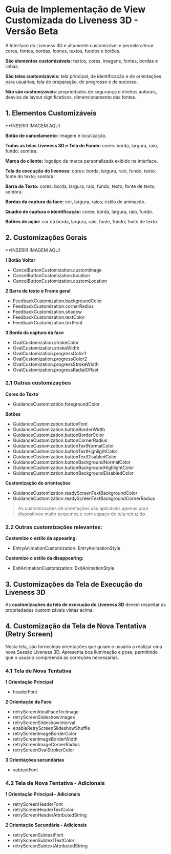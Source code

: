 # Guia de Implementação de View Customizada do Liveness 3D - Versão Beta



A Interface do Liveness 3D é altamente customizável e permite alterar cores, fontes, bordas, ícones, textos, fundos e botões. 

**São elementos customizáveis:** textos, cores, imagens, fontes, bordas e linhas.

**São telas customizáveis:** tela principal, de identificação e de orientações para usuários; tela de preparação, de progresso e de sucesso.

**Não são customizáveis**: propriedades de segurança e direitos autorais, desvios de layout significativos, dimensionamento das fontes.


## 1. Elementos Customizáveis

**INSERIR IMAGEM AQUI 

**Botão de cancelamento:** imagem e localização.

**Todas as telas Liveness 3D e Tela de Fundo:** cores: borda, largura, raio, fundo; sombra.

**Marca do cliente:** logotipo de marca personalizada exibido na interface.

**Tela de execução do liveness:** cores: borda, largura, raio, fundo, texto; fonte do texto; sombra.

**Barra de Texto:** cores: borda, largura, raio, fundo, texto; fonte de texto; sombra.

**Bordas da captura da face:** cor, largura, raios; estilo de animação.

**Quadro de captura e identificação:** cores: borda, largura, raio, fundo.

**Botões de ação:** cor da borda, largura, raio, fonte, fundo; fonte de texto.


## 2. Customizações Gerais

**INSERIR IMAGEM AQUI 

**1 Botão Voltar**
 - CancelButtonCustomization.customImage
 - CancelButtonCustomization.location
 - CancelButtonCustomization.customLocation

**2  Barra de texto e Frame geral**
- FeedbackCustomization.backgroundColor
- FeedbackCustomization.cornerRadius
- FeedbackCustomization.shadow
- FeedbackCustomization.textColor
- FeedbackCustomization.textFont

**3  Borda da captura da face**
- OvalCustomization.strokeColor
- OvalCustomization.strokeWidth
- OvalCustomization.progressColor1
- OvalCustomization.progressColor2
- OvalCustomization.progressStrokeWidth
- OvalCustomization.progressRadialOffset

### 2.1 Outras customizações

**Cores do Texto**
- GuidanceCustomization.foregroundColor

**Botões**
- GuidanceCustomization.buttonFont
- GuidanceCustomization.buttonBorderWidth
- GuidanceCustomization.buttonBorderColor
- GuidanceCustomization.buttonCornerRadius
- GuidanceCustomization.buttonTextNormalColor
- GuidanceCustomization.buttonTextHighlightColor
- GuidanceCustomization.buttonTextDisabledColor
- GuidanceCustomization.buttonBackgroundNormalColor
- GuidanceCustomization.buttonBackgroundHighlightColor
- GuidanceCustomization.buttonBackgroundDisabledColor

**Customização de orientações**
- GuidanceCustomization.readyScreenTextBackgroundColor
- GuidanceCustomization.readyScreenTextBackgroundCornerRadius

> As customizações de orientações são aplicáveis apenas para dispositivos muito pequenos e com espaço de tela reduzido.


### 2.2 Outras customizações relevantes:

**Customize o estilo da appearing:**
- EntryAnimationCustomization: EntryAnimationStyle

**Customize o estilo da disappearing:**
- ExitAnimationCustomization: ExitAnimationStyle


## 3. Customizações da Tela de Execução do Liveness 3D

As **customizações da tela de execução do Liveness 3D** devem respeitar as propriedades customizáveis vistas acima.


## 4. Customização da Tela de Nova Tentativa (Retry  Screen)

Nesta tela, são fornecidas orientações que guiam o usuário a realizar uma nova Sessão Liveness 3D. 
Apresenta boa iluminação e pose, permitindo que o usuário compreenda as correções necessárias.

### 4.1 Tela de Nova Tentativa

**1 Orientação Principal**
- headerFont

**2 Orientação da Face**
- retryScreenIdealFaceTecImage
- retryScreenSlideshowImages
- retryScreenSlideshowInterval
- enableRetryScreenSlideshowShuffle
- retryScreenImageBorderColor
- retryScreenImageBorderWidth
- retryScreenImageCornerRadius
- retryScreenOvalStrokerColor

**3 Orientações secundárias**
- subtextFont

### 4.2 Tela de Nova Tentativa - Adicionais

**1 Orientação Principal - Adicionais**
- retryScreenHeaderFont
- retryScreenHeaderTextColor
- retryScreenHeaderAttributedString

**2 Orientação Secundária - Adicionais**
- retryScreenSubtextFont
- retryScreenSubtextTextColor
- retryScreenSubtextAttributedString
